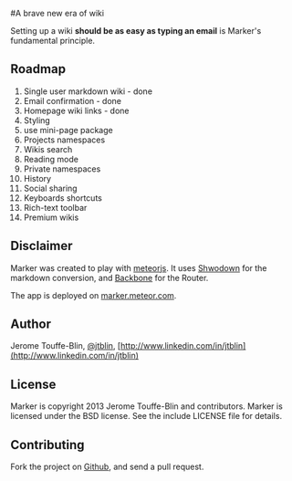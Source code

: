 #A brave new era of wiki

Setting up a wiki **should be as easy as typing an email** is Marker's fundamental principle.

## Roadmap

1. Single user markdown wiki - done
2. Email confirmation - done
2. Homepage wiki links - done
3. Styling
3. use mini-page package
3. Projects namespaces
3. Wikis search
3. Reading mode
4. Private namespaces
4. History
5. Social sharing
6. Keyboards shortcuts
7. Rich-text toolbar
6. Premium wikis

## Disclaimer
Marker was created to play with [meteorjs](https://github.com/meteor/meteor). It uses [Shwodown](https://github.com/coreyti/showdown) for the markdown conversion, and [Backbone](https://github.com/documentcloud/backbone) for the Router.

The app is deployed on [marker.meteor.com](http://marker.meteor.com/).

## Author

Jerome Touffe-Blin, [@jtblin](https://twitter.com/jtlbin), [http://www.linkedin.com/in/jtblin](http://www.linkedin.com/in/jtblin)

## License

Marker is copyright 2013 Jerome Touffe-Blin and contributors. Marker is licensed under the BSD license. See the include LICENSE file for details.

## Contributing

Fork the project on [Github](https://github.com/jtblin/marker.git), and send a pull request.